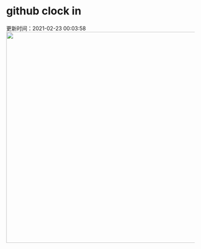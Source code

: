 # github clock in
更新时间：2021-02-23 00:03:58
 <img style="-webkit-user-select: none;margin: auto;cursor: zoom-in;" src="https://cn.bing.com/th?id=OHR.DalmatianPelicans_ZH-CN9611080858_1920x1080.jpg&rf=LaDigue_1920x1080.jpg&pid=hp" width="1004" height="564"> 